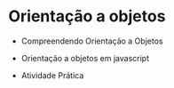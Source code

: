 # Orientação a objetos

- Compreendendo Orientação a Objetos

- Orientação a objetos em javascript

- Atividade Prática
